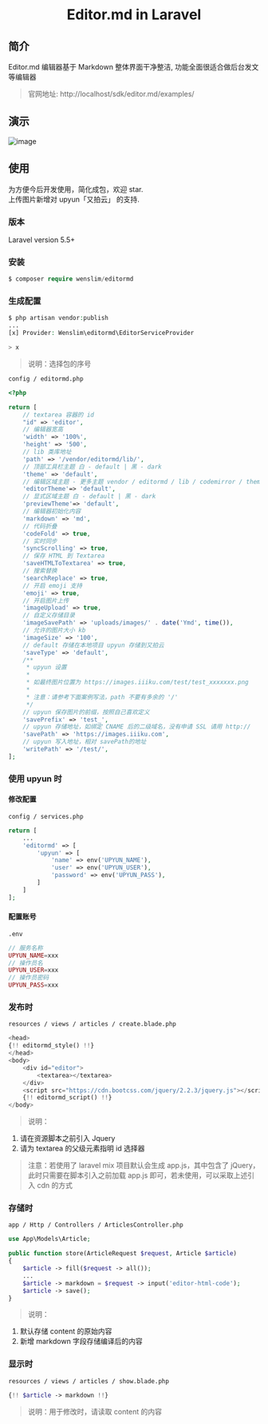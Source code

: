 <h1 align="center">Editor.md in Laravel</h1>

## 简介
Editor.md 编辑器基于 Markdown
整体界面干净整洁, 功能全面很适合做后台发文等编辑器
> 官网地址: http://localhost/sdk/editor.md/examples/
## 演示
![image](https://images.iiiku.com/iiiku/articles/content/20181122TdEpVWEOsi.png)
## 使用
为方便今后开发使用，简化成包，欢迎 star.  
上传图片新增对 upyun「又拍云」 的支持.

### 版本
Laravel version 5.5+
### 安装
```php
$ composer require wenslim/editormd
```
### 生成配置
```php
$ php artisan vendor:publish
...
[x] Provider: Wenslim\editormd\EditorServiceProvider

> x
```
> 说明：选择包的序号

<code>config / editormd.php</code>
```php
<?php

return [
    // textarea 容器的 id
    "id" => 'editor',
    // 编辑器宽高
    'width' => '100%',
    'height' => '500',
    // lib 类库地址
    'path' => '/vendor/editormd/lib/',
    // 顶部工具栏主题 白 - default | 黑 - dark
    'theme' => 'default',
    // 编辑区域主题 - 更多主题 vendor / editormd / lib / codemirror / theme 的 css 名称
    'editorTheme'=> 'default',
    // 显式区域主题 白 - default | 黑 - dark
    'previewTheme'=> 'default',
    // 编辑器初始化内容
    'markdown' => 'md',
    // 代码折叠
    'codeFold' => true,
    // 实时同步
    'syncScrolling' => true,
    // 保存 HTML 到 Textarea
    'saveHTMLToTextarea' => true,
    // 搜索替换
    'searchReplace' => true,
    // 开启 emoji 支持
    'emoji' => true,
    // 开启图片上传
    'imageUpload' => true,
    // 自定义存储目录
    'imageSavePath' => 'uploads/images/' . date('Ymd', time()),
    // 允许的图片大小 kb
    'imageSize' => '100',
    // default 存储在本地项目 upyun 存储到又拍云
    'saveType' => 'default',
    /**
     * upyun 设置
     * 
     * 如最终图片位置为 https://images.iiiku.com/test/test_xxxxxxx.png
     * 
     * 注意：请参考下面案例写法，path 不要有多余的 '/'
     */
    // upyun 保存图片的前缀，按照自己喜欢定义
    'savePrefix' => 'test_',
    // upyun 存储地址，如绑定 CNAME 后的二级域名，没有申请 SSL 请用 http://
    'savePath' => 'https://images.iiiku.com',
    // upyun 写入地址，相对 savePath的地址
    'writePath' => '/test/',
];
```
### 使用 upyun 时
#### 修改配置
<code>config / services.php</code>
```php
return [
    ...
    'editormd' => [
        'upyun' => [
            'name' => env('UPYUN_NAME'),
            'user' => env('UPYUN_USER'),
            'password' => env('UPYUN_PASS'),
        ]
    ]
];
```
#### 配置账号
<code>.env</code>
```php
// 服务名称
UPYUN_NAME=xxx
// 操作员名
UPYUN_USER=xxx
// 操作员密码
UPYUN_PASS=xxx
```

### 发布时
<code>resources / views / articles / create.blade.php</code>
```php
<head>
{!! editormd_style() !!}
</head>
<body>
    <div id="editor">
        <textarea></textarea>
    </div>
    <script src="https://cdn.bootcss.com/jquery/2.2.3/jquery.js"></script>
    {!! editormd_script() !!}
</body>
``` 
> 说明：
1. 请在资源脚本之前引入 Jquery
2. 请为 textarea 的父级元素指明 id 选择器

> 注意：若使用了 laravel mix 项目默认会生成 app.js，其中包含了 jQuery，此时只需要在脚本引入之前加载 app.js 即可，若未使用，可以采取上述引入 cdn 的方式

### 存储时
<code>app / Http / Controllers / ArticlesController.php</code>
```php
use App\Models\Article;

public function store(ArticleRequest $request, Article $article)
{
    $article -> fill($request -> all());
    ...
    $article -> markdown = $request -> input('editor-html-code');
    $article -> save();
}
```
> 说明：
1. 默认存储 content 的原始内容
2. 新增 markdown 字段存储编译后的内容

### 显示时
<code>resources / views / articles / show.blade.php</code>
```php
{!! $article -> markdown !!}
```
> 说明：用于修改时，请读取 content 的内容